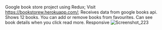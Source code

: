 Google book store project using Redux;
Visit https://bookstorew.herokuapp.com/;
Receives data from google books api. Shows 12 books. 
You can add or remove books from favourites. Can see book details when you click read more. Responsive
![Screenshot_223](https://user-images.githubusercontent.com/59258830/124239674-004c2900-db2b-11eb-8e0c-a314d41fb351.png)
